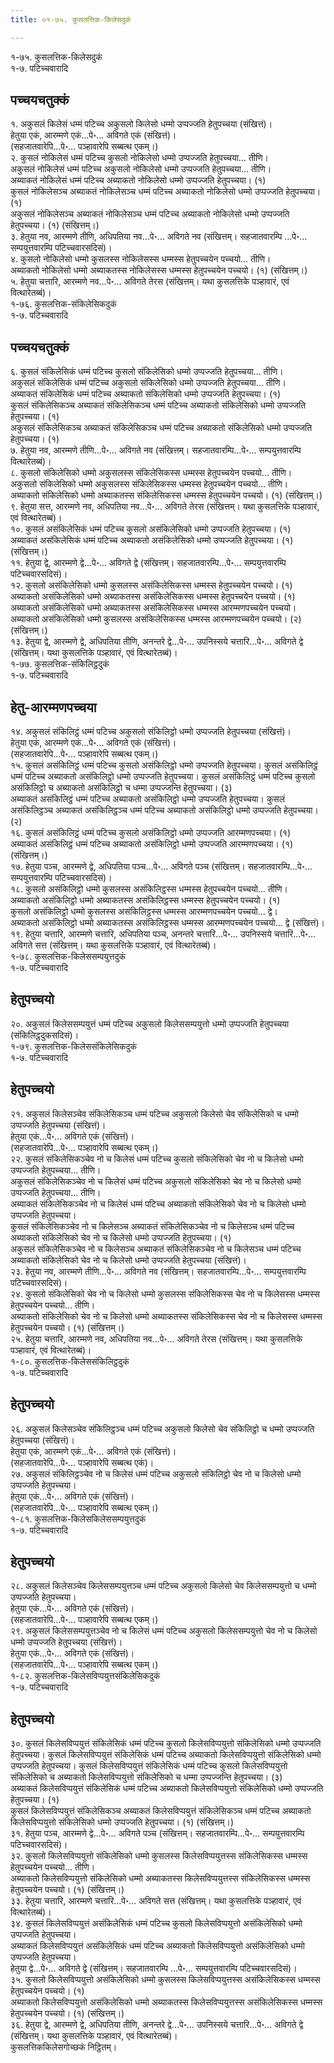 ```yaml
---
title: ०१-७५. कुसलत्तिक-किलेसदुकं

---
```

१-७५. कुसलत्तिक-किलेसदुकं  
१-७. पटिच्चवारादि  


## पच्चयचतुक्कं

१. अकुसलं किलेसं धम्मं पटिच्च अकुसलो किलेसो धम्मो उप्पज्जति हेतुपच्चया (संखित्तं)।  
हेतुया एकं, आरम्मणे एकं…पे॰… अविगते एकं (संखित्तं)।  
(सहजातवारेपि…पे॰… पञ्हावारेपि सब्बत्थ एकम्।)  
२. कुसलं नोकिलेसं धम्मं पटिच्च कुसलो नोकिलेसो धम्मो उप्पज्जति हेतुपच्चया… तीणि।  
अकुसलं नोकिलेसं धम्मं पटिच्च अकुसलो नोकिलेसो धम्मो उप्पज्जति हेतुपच्चया… तीणि।  
अब्याकतं नोकिलेसं धम्मं पटिच्च अब्याकतो नोकिलेसो धम्मो उप्पज्जति हेतुपच्चया। (१)  
कुसलं नोकिलेसञ्च अब्याकतं नोकिलेसञ्च धम्मं पटिच्च अब्याकतो नोकिलेसो धम्मो उप्पज्जति हेतुपच्चया। (१)  
अकुसलं नोकिलेसञ्च अब्याकतं नोकिलेसञ्च धम्मं पटिच्च अब्याकतो नोकिलेसो धम्मो उप्पज्जति हेतुपच्चया। (१) (संखित्तम्।)  
३. हेतुया नव, आरम्मणे तीणि, अधिपतिया नव…पे॰… अविगते नव (संखित्तम्। सहजातवारम्पि …पे॰… सम्पयुत्तवारम्पि पटिच्चवारसदिसं)।  
४. कुसलो नोकिलेसो धम्मो कुसलस्स नोकिलेसस्स धम्मस्स हेतुपच्चयेन पच्चयो… तीणि।  
अब्याकतो नोकिलेसो धम्मो अब्याकतस्स नोकिलेसस्स धम्मस्स हेतुपच्चयेन पच्चयो। (१) (संखित्तम्।)  
५. हेतुया चत्तारि, आरम्मणे नव…पे॰… अविगते तेरस (संखित्तम्। यथा कुसलत्तिके पञ्हावारं, एवं वित्थारेतब्बं)।  
१-७६. कुसलत्तिक-संकिलेसिकदुकं  
१-७. पटिच्चवारादि  


## पच्चयचतुक्कं

६. कुसलं संकिलेसिकं धम्मं पटिच्च कुसलो संकिलेसिको धम्मो उप्पज्जति हेतुपच्चया… तीणि।  
अकुसलं संकिलेसिकं धम्मं पटिच्च अकुसलो संकिलेसिको धम्मो उप्पज्जति हेतुपच्चया… तीणि।  
अब्याकतं संकिलेसिकं धम्मं पटिच्च अब्याकतो संकिलेसिको धम्मो उप्पज्जति हेतुपच्चया। (१)  
कुसलं संकिलेसिकञ्च अब्याकतं संकिलेसिकञ्च धम्मं पटिच्च अब्याकतो संकिलेसिको धम्मो उप्पज्जति हेतुपच्चया। (१)  
अकुसलं संकिलेसिकञ्च अब्याकतं संकिलेसिकञ्च धम्मं पटिच्च अब्याकतो संकिलेसिको धम्मो उप्पज्जति हेतुपच्चया। (१)  
७. हेतुया नव, आरम्मणे तीणि…पे॰… अविगते नव (संखित्तम्। सहजातवारम्पि…पे॰… सम्पयुत्तवारम्पि वित्थारेतब्बं)।  
८. कुसलो संकिलेसिको धम्मो अकुसलस्स संकिलेसिकस्स धम्मस्स हेतुपच्चयेन पच्चयो… तीणि।  
अकुसलो संकिलेसिको धम्मो अकुसलस्स संकिलेसिकस्स धम्मस्स हेतुपच्चयेन पच्चयो… तीणि।  
अब्याकतो संकिलेसिको धम्मो अब्याकतस्स संकिलेसिकस्स धम्मस्स हेतुपच्चयेन पच्चयो। (१) (संखित्तम्।)  
९. हेतुया सत्त, आरम्मणे नव, अधिपतिया नव…पे॰… अविगते तेरस (संखित्तम्। यथा कुसलत्तिके पञ्हावारं, एवं वित्थारेतब्बं)।  
१०. कुसलं असंकिलेसिकं धम्मं पटिच्च कुसलो असंकिलेसिको धम्मो उप्पज्जति हेतुपच्चया। (१)  
अब्याकतं असंकिलेसिकं धम्मं पटिच्च अब्याकतो असंकिलेसिको धम्मो उप्पज्जति हेतुपच्चया। (१) (संखित्तम्।)  
११. हेतुया द्वे, आरम्मणे द्वे…पे॰… अविगते द्वे (संखित्तम्। सहजातवारम्पि…पे॰… सम्पयुत्तवारम्पि पटिच्चवारसदिसं)।  
१२. कुसलो असंकिलेसिको धम्मो कुसलस्स असंकिलेसिकस्स धम्मस्स हेतुपच्चयेन पच्चयो। (१)  
अब्याकतो असंकिलेसिको धम्मो अब्याकतस्स असंकिलेसिकस्स धम्मस्स हेतुपच्चयेन पच्चयो। (१)  
अब्याकतो असंकिलेसिको धम्मो अब्याकतस्स असंकिलेसिकस्स धम्मस्स आरम्मणपच्चयेन पच्चयो। अब्याकतो असंकिलेसिको धम्मो कुसलस्स असंकिलेसिकस्स धम्मस्स आरम्मणपच्चयेन पच्चयो। (२) (संखित्तम्।)  
१३. हेतुया द्वे, आरम्मणे द्वे, अधिपतिया तीणि, अनन्तरे द्वे…पे॰… उपनिस्सये चत्तारि…पे॰… अविगते द्वे (संखित्तम्। यथा कुसलत्तिके पञ्हावारं, एवं वित्थारेतब्बं)।  
१-७७. कुसलत्तिक-संकिलिट्ठदुकं  
१-७. पटिच्चवारादि  


## हेतु-आरम्मणपच्चया

१४. अकुसलं संकिलिट्ठं धम्मं पटिच्च अकुसलो संकिलिट्ठो धम्मो उप्पज्जति हेतुपच्चया (संखित्तं)।  
हेतुया एकं, आरम्मणे एकं…पे॰… अविगते एकं (संखित्तं)।  
(सहजातवारेपि…पे॰… पञ्हावारेपि सब्बत्थ एकम्।)  
१५. कुसलं असंकिलिट्ठं धम्मं पटिच्च कुसलो असंकिलिट्ठो धम्मो उप्पज्जति हेतुपच्चया। कुसलं असंकिलिट्ठं धम्मं पटिच्च अब्याकतो असंकिलिट्ठो धम्मो उप्पज्जति हेतुपच्चया। कुसलं असंकिलिट्ठं धम्मं पटिच्च कुसलो असंकिलिट्ठो च अब्याकतो असंकिलिट्ठो च धम्मा उप्पज्जन्ति हेतुपच्चया। (३)  
अब्याकतं असंकिलिट्ठं धम्मं पटिच्च अब्याकतो असंकिलिट्ठो धम्मो उप्पज्जति हेतुपच्चया। कुसलं असंकिलिट्ठञ्च अब्याकतं असंकिलिट्ठञ्च धम्मं पटिच्च अब्याकतो असंकिलिट्ठो धम्मो उप्पज्जति हेतुपच्चया। (२)  
१६. कुसलं असंकिलिट्ठं धम्मं पटिच्च कुसलो असंकिलिट्ठो धम्मो उप्पज्जति आरम्मणपच्चया। (१)  
अब्याकतं असंकिलिट्ठं धम्मं पटिच्च अब्याकतो असंकिलिट्ठो धम्मो उप्पज्जति आरम्मणपच्चया। (१) (संखित्तम्।)  
१७. हेतुया पञ्च, आरम्मणे द्वे, अधिपतिया पञ्च…पे॰… अविगते पञ्च (संखित्तम्। सहजातवारम्पि…पे॰… सम्पयुत्तवारम्पि पटिच्चवारसदिसं)।  
१८. कुसलो असंकिलिट्ठो धम्मो कुसलस्स असंकिलिट्ठस्स धम्मस्स हेतुपच्चयेन पच्चयो… तीणि।  
अब्याकतो असंकिलिट्ठो धम्मो अब्याकतस्स असंकिलिट्ठस्स धम्मस्स हेतुपच्चयेन पच्चयो। (१)  
कुसलो असंकिलिट्ठो धम्मो कुसलस्स असंकिलिट्ठस्स धम्मस्स आरम्मणपच्चयेन पच्चयो… द्वे।  
अब्याकतो असंकिलिट्ठो धम्मो अब्याकतस्स असंकिलिट्ठस्स धम्मस्स आरम्मणपच्चयेन पच्चयो… द्वे (संखित्तं)।  
१९. हेतुया चत्तारि, आरम्मणे चत्तारि, अधिपतिया पञ्च, अनन्तरे चत्तारि…पे॰… उपनिस्सये चत्तारि…पे॰… अविगते सत्त (संखित्तम्। यथा कुसलत्तिके पञ्हावारं, एवं वित्थारेतब्बं)।  
१-७८. कुसलत्तिक-किलेससम्पयुत्तदुकं  
१-७. पटिच्चवारादि  


## हेतुपच्चयो

२०. अकुसलं किलेससम्पयुत्तं धम्मं पटिच्च अकुसलो किलेससम्पयुत्तो धम्मो उप्पज्जति हेतुपच्चया (संकिलिट्ठदुकसदिसं)।  
१-७९. कुसलत्तिक-किलेससंकिलेसिकदुकं  
१-७. पटिच्चवारादि  


## हेतुपच्चयो

२१. अकुसलं किलेसञ्चेव संकिलेसिकञ्च धम्मं पटिच्च अकुसलो किलेसो चेव संकिलेसिको च धम्मो उप्पज्जति हेतुपच्चया (संखित्तं)।  
हेतुया एकं…पे॰… अविगते एकं (संखित्तं)।  
(सहजातवारेपि…पे॰… पञ्हावारेपि सब्बत्थ एकम्।)  
२२. कुसलं संकिलेसिकञ्चेव नो च किलेसं धम्मं पटिच्च कुसलो संकिलेसिको चेव नो च किलेसो धम्मो उप्पज्जति हेतुपच्चया… तीणि।  
अकुसलं संकिलेसिकञ्चेव नो च किलेसं धम्मं पटिच्च अकुसलो संकिलेसिको चेव नो च किलेसो धम्मो उप्पज्जति हेतुपच्चया… तीणि।  
अब्याकतं संकिलेसिकञ्चेव नो च किलेसं धम्मं पटिच्च अब्याकतो संकिलेसिको चेव नो च किलेसो धम्मो उप्पज्जति हेतुपच्चया।  
कुसलं संकिलेसिकञ्चेव नो च किलेसञ्च अब्याकतं संकिलेसिकञ्चेव नो च किलेसञ्च धम्मं पटिच्च अब्याकतो संकिलेसिको चेव नो च किलेसो धम्मो उप्पज्जति हेतुपच्चया। (१)  
अकुसलं संकिलेसिकञ्चेव नो च किलेसञ्च अब्याकतं संकिलेसिकञ्चेव नो च किलेसञ्च धम्मं पटिच्च अब्याकतो संकिलेसिको चेव नो च किलेसो धम्मो उप्पज्जति हेतुपच्चया (संखित्तं)।  
२३. हेतुया नव, आरम्मणे तीणि…पे॰… अविगते नव (संखित्तम्। सहजातवारम्पि…पे॰… सम्पयुत्तवारम्पि पटिच्चवारसदिसं)।  
२४. कुसलो संकिलेसिको चेव नो च किलेसो धम्मो कुसलस्स संकिलेसिकस्स चेव नो च किलेसस्स धम्मस्स हेतुपच्चयेन पच्चयो… तीणि।  
अब्याकतो संकिलेसिको चेव नो च किलेसो धम्मो अब्याकतस्स संकिलेसिकस्स चेव नो च किलेसस्स धम्मस्स हेतुपच्चयेन पच्चयो। (१) (संखित्तम्।)  
२५. हेतुया चत्तारि, आरम्मणे नव, अधिपतिया नव…पे॰… अविगते तेरस (संखित्तम्। यथा कुसलत्तिके पञ्हावारं, एवं वित्थारेतब्बं)।  
१-८०. कुसलत्तिक-किलेससंकिलिट्ठदुकं  
१-७. पटिच्चवारादि  


## हेतुपच्चयो

२६. अकुसलं किलेसञ्चेव संकिलिट्ठञ्च धम्मं पटिच्च अकुसलो किलेसो चेव संकिलिट्ठो च धम्मो उप्पज्जति हेतुपच्चया (संखित्तं)।  
हेतुया एकं, आरम्मणे एकं…पे॰… अविगते एकं (संखित्तं)।  
(सहजातवारेपि…पे॰… पञ्हावारेपि सब्बत्थ एकं)।  
२७. अकुसलं संकिलिट्ठञ्चेव नो च किलेसं धम्मं पटिच्च अकुसलो संकिलिट्ठो चेव नो च किलेसो धम्मो उप्पज्जति हेतुपच्चया।  
हेतुया एकं…पे॰… अविगते एकं (संखित्तं)।  
(सहजातवारेपि…पे॰… पञ्हावारेपि सब्बत्थ एकम्।)  
१-८१. कुसलत्तिक-किलेसकिलेससम्पयुत्तदुकं  
१-७. पटिच्चवारादि  


## हेतुपच्चयो

२८. अकुसलं किलेसञ्चेव किलेससम्पयुत्तञ्च धम्मं पटिच्च अकुसलो किलेसो चेव किलेससम्पयुत्तो च धम्मो उप्पज्जति हेतुपच्चया।  
हेतुया एकं…पे॰… अविगते एकं (संखित्तं)।  
(सहजातवारेपि…पे॰… पञ्हावारेपि सब्बत्थ एकम्।)  
२९. अकुसलं किलेससम्पयुत्तञ्चेव नो च किलेसं धम्मं पटिच्च अकुसलो किलेससम्पयुत्तो चेव नो च किलेसो धम्मो उप्पज्जति हेतुपच्चया (संखित्तं)।  
हेतुया एकं…पे॰… अविगते एकं (संखित्तं)।  
(सहजातवारेपि…पे॰… पञ्हावारेपि सब्बत्थ एकम्।)  
१-८२. कुसलत्तिक-किलेसविप्पयुत्तसंकिलेसिकदुकं  
१-७. पटिच्चवारादि  


## हेतुपच्चयो

३०. कुसलं किलेसविप्पयुत्तं संकिलेसिकं धम्मं पटिच्च कुसलो किलेसविप्पयुत्तो संकिलेसिको धम्मो उप्पज्जति हेतुपच्चया। कुसलं किलेसविप्पयुत्तं संकिलेसिकं धम्मं पटिच्च अब्याकतो किलेसविप्पयुत्तो संकिलेसिको धम्मो उप्पज्जति हेतुपच्चया। कुसलं किलेसविप्पयुत्तं संकिलेसिकं धम्मं पटिच्च कुसलो किलेसविप्पयुत्तो संकिलेसिको च अब्याकतो किलेसविप्पयुत्तो संकिलेसिको च धम्मा उप्पज्जन्ति हेतुपच्चया। (३)  
अब्याकतं किलेसविप्पयुत्तं संकिलेसिकं धम्मं पटिच्च अब्याकतो किलेसविप्पयुत्तो संकिलेसिको धम्मो उप्पज्जति हेतुपच्चया। (१)  
कुसलं किलेसविप्पयुत्तं संकिलेसिकञ्च अब्याकतं किलेसविप्पयुत्तं संकिलेसिकञ्च धम्मं पटिच्च अब्याकतो किलेसविप्पयुत्तो संकिलेसिको धम्मो उप्पज्जति हेतुपच्चया। (१) (संखित्तम्।)  
३१. हेतुया पञ्च, आरम्मणे द्वे…पे॰… अविगते पञ्च (संखित्तम्। सहजातवारम्पि…पे॰… सम्पयुत्तवारम्पि पटिच्चवारसदिसं)।  
३२. कुसलो किलेसविप्पयुत्तो संकिलेसिको धम्मो कुसलस्स किलेसविप्पयुत्तस्स संकिलेसिकस्स धम्मस्स हेतुपच्चयेन पच्चयो… तीणि।  
अब्याकतो किलेसविप्पयुत्तो संकिलेसिको धम्मो अब्याकतस्स किलेसविप्पयुत्तस्स संकिलेसिकस्स धम्मस्स हेतुपच्चयेन पच्चयो। (१) (संखित्तम्।)  
३३. हेतुया चत्तारि, आरम्मणे चत्तारि…पे॰… अविगते सत्त (संखित्तम्। यथा कुसलत्तिके पञ्हावारं, एवं वित्थारेतब्बं)।  
३४. कुसलं किलेसविप्पयुत्तं असंकिलेसिकं धम्मं पटिच्च कुसलो किलेसविप्पयुत्तो असंकिलेसिको धम्मो उप्पज्जति हेतुपच्चया।  
अब्याकतं किलेसविप्पयुत्तं असंकिलेसिकं धम्मं पटिच्च अब्याकतो किलेसविप्पयुत्तो असंकिलेसिको धम्मो उप्पज्जति हेतुपच्चया।  
हेतुया द्वे…पे॰… अविगते द्वे (संखित्तम्। सहजातवारम्पि …पे॰… सम्पयुत्तवारम्पि पटिच्चवारसदिसं)।  
३५. कुसलो किलेसविप्पयुत्तो असंकिलेसिको धम्मो कुसलस्स किलेसविप्पयुत्तस्स असंकिलेसिकस्स धम्मस्स हेतुपच्चयेन पच्चयो। (१)  
अब्याकतो किलेसविप्पयुत्तो असंकिलेसिको धम्मो अब्याकतस्स किलेसविप्पयुत्तस्स असंकिलेसिकस्स धम्मस्स हेतुपच्चयेन पच्चयो। (१) (संखित्तम्।)  
३६. हेतुया द्वे, आरम्मणे द्वे, अधिपतिया तीणि, अनन्तरे द्वे…पे॰… उपनिस्सये चत्तारि…पे॰… अविगते द्वे (संखित्तम्। यथा कुसलत्तिके पञ्हावारं, एवं वित्थारेतब्बं)।  
कुसलत्तिककिलेसगोच्छकं निट्ठितम्।  